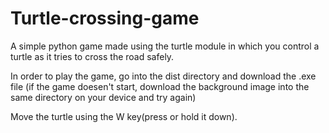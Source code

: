 # Turtle-crossing-game
A simple python game made using the turtle module in which you control a turtle as it tries to cross the road safely.

In order to play the game, go into the dist directory and download the .exe file (if the game doesen't start, download the background image into the same directory on your device and try again)

Move the turtle using the W key(press or hold it down).
